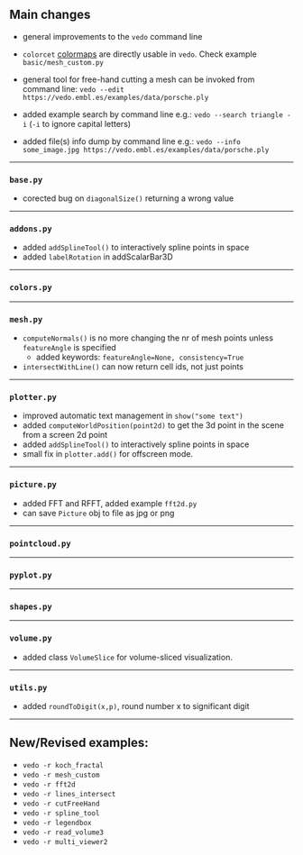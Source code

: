 ## Main changes

- general improvements to the `vedo` command line
- `colorcet` [colormaps](https://colorcet.holoviz.org) are directly usable in `vedo`. Check example `basic/mesh_custom.py`

- general tool for free-hand cutting a mesh can be invoked from command line:
`vedo --edit https://vedo.embl.es/examples/data/porsche.ply`

- added example search by command line e.g.:
`vedo --search triangle -i`  (`-i` to ignore capital letters)

- added file(s) info dump by command line e.g.:
`vedo --info some_image.jpg https://vedo.embl.es/examples/data/porsche.ply`

---
### `base.py`
- corected bug on `diagonalSize()` returning a wrong value

---
### `addons.py`
- added `addSplineTool()` to interactively spline points in space
- added `labelRotation` in addScalarBar3D

---
### `colors.py`

---
### `mesh.py`
- `computeNormals()` is no more changing the nr of mesh points unless `featureAngle` is specified
    - added keywords: `featureAngle=None, consistency=True`
- `intersectWithLine()` can now return cell ids, not just points

---
### `plotter.py`

- improved automatic text management in `show("some text")`
- added `computeWorldPosition(point2d)` to get the 3d point in the scene from a screen 2d point
- added `addSplineTool()` to interactively spline points in space
- small fix in `plotter.add()` for offscreen mode.

---
### `picture.py`
- added FFT and RFFT, added example `fft2d.py`
- can save `Picture` obj to file as jpg or png

---
### `pointcloud.py`

---
### `pyplot.py`

---
### `shapes.py`

---
### `volume.py`
- added class `VolumeSlice` for volume-sliced visualization.

---
### `utils.py`
- added `roundToDigit(x,p)`, round number x to significant digit


-------------------------

## New/Revised examples:
- `vedo -r koch_fractal`
- `vedo -r mesh_custom`
- `vedo -r fft2d`
- `vedo -r lines_intersect`
- `vedo -r cutFreeHand`
- `vedo -r spline_tool`
- `vedo -r legendbox`
- `vedo -r read_volume3`
- `vedo -r multi_viewer2`




